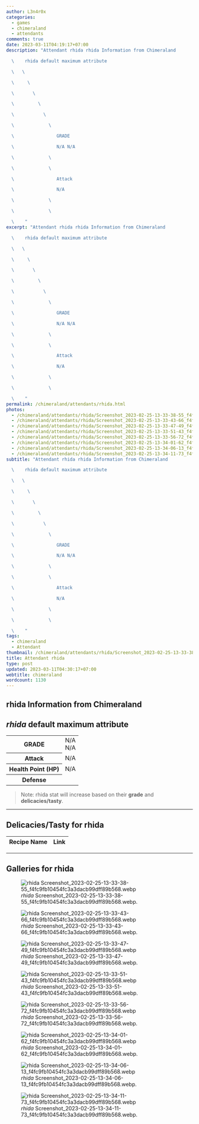 ```yaml
---
author: L3n4r0x
categories:
  - games
  - chimeraland
  - attendants
comments: true
date: 2023-03-11T04:19:17+07:00
description: "Attendant rhida rhida Information from Chimeraland

  \    rhida default maximum attribute

  \   \ 

  \     \ 

  \       \ 

  \         \ 

  \           \ 

  \             \ 

  \                GRADE

  \                N/A N/A

  \             \ 

  \             \ 

  \                Attack

  \                N/A

  \             \ 

  \             \ 

  \    "
excerpt: "Attendant rhida rhida Information from Chimeraland

  \    rhida default maximum attribute

  \   \ 

  \     \ 

  \       \ 

  \         \ 

  \           \ 

  \             \ 

  \                GRADE

  \                N/A N/A

  \             \ 

  \             \ 

  \                Attack

  \                N/A

  \             \ 

  \             \ 

  \    "
permalink: /chimeraland/attendants/rhida.html
photos:
  - /chimeraland/attendants/rhida/Screenshot_2023-02-25-13-33-38-55_f4fc9fb10454fc3a3dacb99dff89b568.webp
  - /chimeraland/attendants/rhida/Screenshot_2023-02-25-13-33-43-66_f4fc9fb10454fc3a3dacb99dff89b568.webp
  - /chimeraland/attendants/rhida/Screenshot_2023-02-25-13-33-47-49_f4fc9fb10454fc3a3dacb99dff89b568.webp
  - /chimeraland/attendants/rhida/Screenshot_2023-02-25-13-33-51-43_f4fc9fb10454fc3a3dacb99dff89b568.webp
  - /chimeraland/attendants/rhida/Screenshot_2023-02-25-13-33-56-72_f4fc9fb10454fc3a3dacb99dff89b568.webp
  - /chimeraland/attendants/rhida/Screenshot_2023-02-25-13-34-01-62_f4fc9fb10454fc3a3dacb99dff89b568.webp
  - /chimeraland/attendants/rhida/Screenshot_2023-02-25-13-34-06-13_f4fc9fb10454fc3a3dacb99dff89b568.webp
  - /chimeraland/attendants/rhida/Screenshot_2023-02-25-13-34-11-73_f4fc9fb10454fc3a3dacb99dff89b568.webp
subtitle: "Attendant rhida rhida Information from Chimeraland

  \    rhida default maximum attribute

  \   \ 

  \     \ 

  \       \ 

  \         \ 

  \           \ 

  \             \ 

  \                GRADE

  \                N/A N/A

  \             \ 

  \             \ 

  \                Attack

  \                N/A

  \             \ 

  \             \ 

  \    "
tags:
  - chimeraland
  - Attendant
thumbnail: /chimeraland/attendants/rhida/Screenshot_2023-02-25-13-33-38-55_f4fc9fb10454fc3a3dacb99dff89b568.webp
title: Attendant rhida
type: post
updated: 2023-03-11T04:30:17+07:00
webtitle: chimeraland
wordcount: 1130
---
```


<link
  rel="stylesheet"
  href="https://rawcdn.githack.com/dimaslanjaka/Web-Manajemen/870a349/css/bootstrap-5-3-0-alpha3-wrapper.css"
/>
<section id="bootstrap-wrapper">
  <div data-bs-theme="dark">
    <h2>rhida Information from Chimeraland</h2>
    <h2 id="attribute"><i>rhida</i> default maximum attribute</h2>
    <div class="row">
      <div class="col mb-2">
        <div class="card">
          <div class="card-body">
            <table>
              <tr>
                <th>GRADE</th>
                <td>N/A <br />N/A</td>
              </tr>
              <tr>
                <th>Attack</th>
                <td>N/A</td>
              </tr>
              <tr>
                <th>Health Point (HP)</th>
                <td>N/A</td>
              </tr>
              <tr>
                <th>Defense</th>
                <td></td>
              </tr>
            </table>
          </div>
        </div>
      </div>
    </div>
    <blockquote class="bd-callout bd-callout-warning">
      Note: rhida stat will increase based on their <b>grade</b> and
      <b>delicacies/tasty</b>.
    </blockquote>
    <hr />
    <h2 id="delicacies">Delicacies/Tasty for rhida</h2>
    <div class="card">
      <div class="card-body">
        <div class="table-responsive">
          <table class="table table-striped">
            <thead>
              <tr>
                <th>Recipe Name</th>
                <th>Link</th>
              </tr>
            </thead>
            <tbody></tbody>
          </table>
        </div>
      </div>
    </div>
    <hr />
    <div id="gallery">
      <h2>Galleries for rhida</h2>
      <div class="row">
        <div class="col-lg-6 col-12">
          <figure>
            <img
              src="https://www.webmanajemen.com/chimeraland/attendants/rhida/Screenshot_2023-02-25-13-33-38-55_f4fc9fb10454fc3a3dacb99dff89b568.webp"
              alt="rhida Screenshot_2023-02-25-13-33-38-55_f4fc9fb10454fc3a3dacb99dff89b568.webp"
            />
            <figcaption style="word-wrap: break-word">
              <i>rhida</i>
              Screenshot_2023-02-25-13-33-38-55_f4fc9fb10454fc3a3dacb99dff89b568.webp.
            </figcaption>
          </figure>
        </div>
        <div class="col-lg-6 col-12">
          <figure>
            <img
              src="https://www.webmanajemen.com/chimeraland/attendants/rhida/Screenshot_2023-02-25-13-33-43-66_f4fc9fb10454fc3a3dacb99dff89b568.webp"
              alt="rhida Screenshot_2023-02-25-13-33-43-66_f4fc9fb10454fc3a3dacb99dff89b568.webp"
            />
            <figcaption style="word-wrap: break-word">
              <i>rhida</i>
              Screenshot_2023-02-25-13-33-43-66_f4fc9fb10454fc3a3dacb99dff89b568.webp.
            </figcaption>
          </figure>
        </div>
        <div class="col-lg-6 col-12">
          <figure>
            <img
              src="https://www.webmanajemen.com/chimeraland/attendants/rhida/Screenshot_2023-02-25-13-33-47-49_f4fc9fb10454fc3a3dacb99dff89b568.webp"
              alt="rhida Screenshot_2023-02-25-13-33-47-49_f4fc9fb10454fc3a3dacb99dff89b568.webp"
            />
            <figcaption style="word-wrap: break-word">
              <i>rhida</i>
              Screenshot_2023-02-25-13-33-47-49_f4fc9fb10454fc3a3dacb99dff89b568.webp.
            </figcaption>
          </figure>
        </div>
        <div class="col-lg-6 col-12">
          <figure>
            <img
              src="https://www.webmanajemen.com/chimeraland/attendants/rhida/Screenshot_2023-02-25-13-33-51-43_f4fc9fb10454fc3a3dacb99dff89b568.webp"
              alt="rhida Screenshot_2023-02-25-13-33-51-43_f4fc9fb10454fc3a3dacb99dff89b568.webp"
            />
            <figcaption style="word-wrap: break-word">
              <i>rhida</i>
              Screenshot_2023-02-25-13-33-51-43_f4fc9fb10454fc3a3dacb99dff89b568.webp.
            </figcaption>
          </figure>
        </div>
        <div class="col-lg-6 col-12">
          <figure>
            <img
              src="https://www.webmanajemen.com/chimeraland/attendants/rhida/Screenshot_2023-02-25-13-33-56-72_f4fc9fb10454fc3a3dacb99dff89b568.webp"
              alt="rhida Screenshot_2023-02-25-13-33-56-72_f4fc9fb10454fc3a3dacb99dff89b568.webp"
            />
            <figcaption style="word-wrap: break-word">
              <i>rhida</i>
              Screenshot_2023-02-25-13-33-56-72_f4fc9fb10454fc3a3dacb99dff89b568.webp.
            </figcaption>
          </figure>
        </div>
        <div class="col-lg-6 col-12">
          <figure>
            <img
              src="https://www.webmanajemen.com/chimeraland/attendants/rhida/Screenshot_2023-02-25-13-34-01-62_f4fc9fb10454fc3a3dacb99dff89b568.webp"
              alt="rhida Screenshot_2023-02-25-13-34-01-62_f4fc9fb10454fc3a3dacb99dff89b568.webp"
            />
            <figcaption style="word-wrap: break-word">
              <i>rhida</i>
              Screenshot_2023-02-25-13-34-01-62_f4fc9fb10454fc3a3dacb99dff89b568.webp.
            </figcaption>
          </figure>
        </div>
        <div class="col-lg-6 col-12">
          <figure>
            <img
              src="https://www.webmanajemen.com/chimeraland/attendants/rhida/Screenshot_2023-02-25-13-34-06-13_f4fc9fb10454fc3a3dacb99dff89b568.webp"
              alt="rhida Screenshot_2023-02-25-13-34-06-13_f4fc9fb10454fc3a3dacb99dff89b568.webp"
            />
            <figcaption style="word-wrap: break-word">
              <i>rhida</i>
              Screenshot_2023-02-25-13-34-06-13_f4fc9fb10454fc3a3dacb99dff89b568.webp.
            </figcaption>
          </figure>
        </div>
        <div class="col-lg-6 col-12">
          <figure>
            <img
              src="https://www.webmanajemen.com/chimeraland/attendants/rhida/Screenshot_2023-02-25-13-34-11-73_f4fc9fb10454fc3a3dacb99dff89b568.webp"
              alt="rhida Screenshot_2023-02-25-13-34-11-73_f4fc9fb10454fc3a3dacb99dff89b568.webp"
            />
            <figcaption style="word-wrap: break-word">
              <i>rhida</i>
              Screenshot_2023-02-25-13-34-11-73_f4fc9fb10454fc3a3dacb99dff89b568.webp.
            </figcaption>
          </figure>
        </div>
      </div>
    </div>
  </div>
</section>